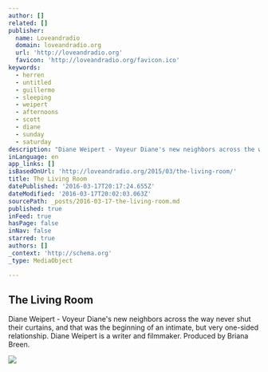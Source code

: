 ```yaml
---
author: []
related: []
publisher:
  name: Loveandradio
  domain: loveandradio.org
  url: 'http://loveandradio.org'
  favicon: 'http://loveandradio.org/favicon.ico'
keywords:
  - herren
  - untitled
  - guillermo
  - sleeping
  - weipert
  - afternoons
  - scott
  - diane
  - sunday
  - saturday
description: "Diane Weipert - Voyeur Diane's new neighbors across the way never shut their curtains, and that was the beginning of an intimate, but very one-sided relationship. Diane Weipert is a writer and filmmaker. Produced by Briana Breen."
inLanguage: en
app_links: []
isBasedOnUrl: 'http://loveandradio.org/2015/03/the-living-room/'
title: The Living Room
datePublished: '2016-03-17T20:17:24.655Z'
dateModified: '2016-03-17T20:02:03.063Z'
sourcePath: _posts/2016-03-17-the-living-room.md
published: true
inFeed: true
hasPage: false
inNav: false
starred: true
authors: []
_context: 'http://schema.org'
_type: MediaObject

---
```

<article style=""><h1>The Living Room</h1><p>Diane Weipert - Voyeur Diane's new neighbors across the way never shut their curtains, and that was the beginning of an intimate, but very one-sided relationship. Diane Weipert is a writer and filmmaker. Produced by Briana Breen.</p><img src="http://loveandradio.org/wp-content/uploads/window3-752x490.jpg" /></article>